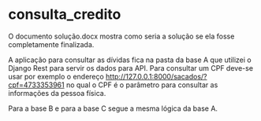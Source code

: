 # consulta_credito

O documento solução.docx mostra como seria a solução se ela fosse completamente finalizada.

A aplicação para consultar as dívidas fica na pasta da base A que utilizei o Django Rest para servir os dados para API.
Para consultar um CPF deve-se usar por exemplo o endereço http://127.0.0.1:8000/sacados/?cpf=4733353961 no qual o CPF é o parâmetro
para consultar as informações da pessoa física.

Para a base B e para a base C segue a mesma lógica da base A.
